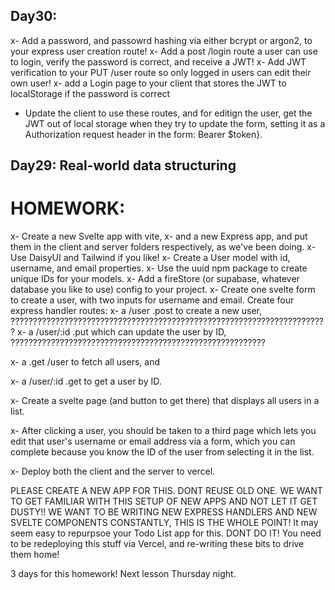 ## Day30:
x- Add a password, and passowrd hashing via either bcrypt or argon2, to your express user creation route!
x- Add a post /login route a user can use to login, verify the password is correct, and receive a JWT!
x- Add JWT verification to your PUT /user route so only logged in users can edit their own user!
x- add a Login page to your client that stores the JWT to localStorage if the password is correct
- Update the client to use these routes, and for editign the user, get the JWT out of  local storage when they try to update the form, setting it as a Authorization request header in the form: Bearer $token}.
## Day29: Real-world data structuring

# HOMEWORK:
x- Create a new Svelte app with vite,
x-  and a new Express app, and put them in the client and server folders respectively, as we've been doing. 
x-  Use DaisyUI and Tailwind if you like!
x- Create a User model with id, username, and email properties.
x-  Use the uuid npm package to create unique IDs for your models.
x- Add a fireStore (or supabase, whatever database you like to use) config to your project. 
x- Create one svelte form to create a user, with two inputs for username and email.
Create four express handler routes:
x- a /user .post to create a new user, 
???????????????????????????????????????????????????????????????????????
x- a  /user/:id .put which can update the user by ID, 
?????????????????????????????????????????????????????????

x- a .get /user to fetch all users, and 

x- a /user/:id .get to get a user by ID.


x- Create a svelte page (and button to get there) that displays all users in a list. 

x- After clicking a user, you should be taken to a third page which lets you edit that user's 
username or email address via a form, which you can complete because you know the ID of the user from selecting it in the list.

x- Deploy both the client and the server to vercel.

PLEASE CREATE A NEW APP FOR THIS. DONT REUSE OLD ONE. WE WANT TO GET FAMILIAR WITH THIS SETUP OF NEW APPS AND NOT LET IT GET DUSTY!! WE WANT TO BE WRITING NEW EXPRESS HANDLERS AND NEW SVELTE COMPONENTS CONSTANTLY, THIS IS THE WHOLE POINT!
It may seem easy to repurpsoe your Todo List app for this. DONT DO IT! You need to be redeploying this stuff via Vercel, and re-writing these bits to drive them home!

3 days for this homework! Next lesson Thursday night. 